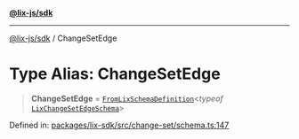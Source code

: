 [**@lix-js/sdk**](../README.md)

***

[@lix-js/sdk](../README.md) / ChangeSetEdge

# Type Alias: ChangeSetEdge

> **ChangeSetEdge** = [`FromLixSchemaDefinition`](FromLixSchemaDefinition.md)\<*typeof* [`LixChangeSetEdgeSchema`](../variables/LixChangeSetEdgeSchema.md)\>

Defined in: [packages/lix-sdk/src/change-set/schema.ts:147](https://github.com/opral/monorepo/blob/b744c06f94e2e95227e07cc6016002a653e430d8/packages/lix-sdk/src/change-set/schema.ts#L147)

